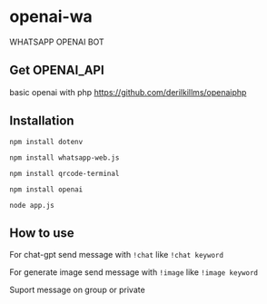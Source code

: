 # openai-wa
WHATSAPP OPENAI BOT

## Get OPENAI_API
basic openai with php  https://github.com/derilkillms/openaiphp

## Installation

`npm install dotenv`

`npm install whatsapp-web.js`

`npm install qrcode-terminal`

`npm install openai`

`node app.js`

## How to use

For chat-gpt send message with `!chat` like `!chat keyword`

For generate image send message with `!image`  like `!image keyword`

Suport message on group or private

